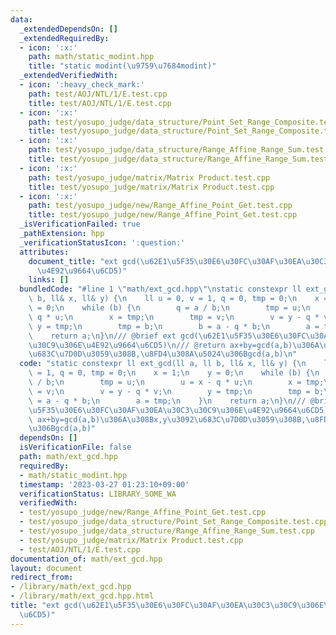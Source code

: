 ```yaml
---
data:
  _extendedDependsOn: []
  _extendedRequiredBy:
  - icon: ':x:'
    path: math/static_modint.hpp
    title: "static modint(\u9759\u7684modint)"
  _extendedVerifiedWith:
  - icon: ':heavy_check_mark:'
    path: test/AOJ/NTL/1/E.test.cpp
    title: test/AOJ/NTL/1/E.test.cpp
  - icon: ':x:'
    path: test/yosupo_judge/data_structure/Point_Set_Range_Composite.test.cpp
    title: test/yosupo_judge/data_structure/Point_Set_Range_Composite.test.cpp
  - icon: ':x:'
    path: test/yosupo_judge/data_structure/Range_Affine_Range_Sum.test.cpp
    title: test/yosupo_judge/data_structure/Range_Affine_Range_Sum.test.cpp
  - icon: ':x:'
    path: test/yosupo_judge/matrix/Matrix Product.test.cpp
    title: test/yosupo_judge/matrix/Matrix Product.test.cpp
  - icon: ':x:'
    path: test/yosupo_judge/new/Range_Affine_Point_Get.test.cpp
    title: test/yosupo_judge/new/Range_Affine_Point_Get.test.cpp
  _isVerificationFailed: true
  _pathExtension: hpp
  _verificationStatusIcon: ':question:'
  attributes:
    document_title: "ext gcd(\u62E1\u5F35\u30E6\u30FC\u30AF\u30EA\u30C3\u30C9\u306E\
      \u4E92\u9664\u6CD5)"
    links: []
  bundledCode: "#line 1 \"math/ext_gcd.hpp\"\nstatic constexpr ll ext_gcd(ll a, ll\
    \ b, ll& x, ll& y) {\n    ll u = 0, v = 1, q = 0, tmp = 0;\n    x = 1;\n    y\
    \ = 0;\n    while (b) {\n        q = a / b;\n        tmp = u;\n        u = x -\
    \ q * u;\n        x = tmp;\n        tmp = v;\n        v = y - q * v;\n       \
    \ y = tmp;\n        tmp = b;\n        b = a - q * b;\n        a = tmp;\n    }\n\
    \    return a;\n}\n/// @brief ext gcd(\u62E1\u5F35\u30E6\u30FC\u30AF\u30EA\u30C3\
    \u30C9\u306E\u4E92\u9664\u6CD5)\n/// @return ax+by=gcd(a,b)\u306A\u308Bx,y\u3092\
    \u683C\u7D0D\u3059\u308B,\u8FD4\u308A\u5024\u306Bgcd(a,b)\n"
  code: "static constexpr ll ext_gcd(ll a, ll b, ll& x, ll& y) {\n    ll u = 0, v\
    \ = 1, q = 0, tmp = 0;\n    x = 1;\n    y = 0;\n    while (b) {\n        q = a\
    \ / b;\n        tmp = u;\n        u = x - q * u;\n        x = tmp;\n        tmp\
    \ = v;\n        v = y - q * v;\n        y = tmp;\n        tmp = b;\n        b\
    \ = a - q * b;\n        a = tmp;\n    }\n    return a;\n}\n/// @brief ext gcd(\u62E1\
    \u5F35\u30E6\u30FC\u30AF\u30EA\u30C3\u30C9\u306E\u4E92\u9664\u6CD5)\n/// @return\
    \ ax+by=gcd(a,b)\u306A\u308Bx,y\u3092\u683C\u7D0D\u3059\u308B,\u8FD4\u308A\u5024\
    \u306Bgcd(a,b)"
  dependsOn: []
  isVerificationFile: false
  path: math/ext_gcd.hpp
  requiredBy:
  - math/static_modint.hpp
  timestamp: '2023-03-27 01:23:10+09:00'
  verificationStatus: LIBRARY_SOME_WA
  verifiedWith:
  - test/yosupo_judge/new/Range_Affine_Point_Get.test.cpp
  - test/yosupo_judge/data_structure/Point_Set_Range_Composite.test.cpp
  - test/yosupo_judge/data_structure/Range_Affine_Range_Sum.test.cpp
  - test/yosupo_judge/matrix/Matrix Product.test.cpp
  - test/AOJ/NTL/1/E.test.cpp
documentation_of: math/ext_gcd.hpp
layout: document
redirect_from:
- /library/math/ext_gcd.hpp
- /library/math/ext_gcd.hpp.html
title: "ext gcd(\u62E1\u5F35\u30E6\u30FC\u30AF\u30EA\u30C3\u30C9\u306E\u4E92\u9664\
  \u6CD5)"
---
```

